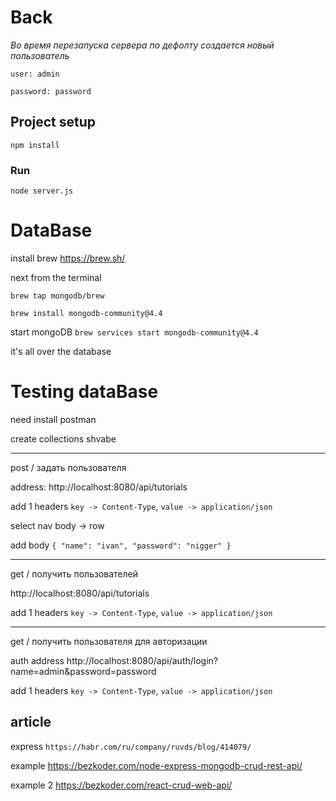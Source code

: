 # Back

_Во время перезапуска сервера по дефолту создается новый пользователь_

`user: admin`

`password: password`

## Project setup
```
npm install
```

### Run
```
node server.js
```

# DataBase

install brew
https://brew.sh/

next from the terminal

`brew tap mongodb/brew`

`brew install mongodb-community@4.4`

start mongoDB
`brew services start mongodb-community@4.4`

it's all over the database

# Testing dataBase

need install postman

create collections shvabe

<hr>

post / задать пользователя

address: http://localhost:8080/api/tutorials

add 1 headers `key -> Content-Type`, `value -> application/json`

select nav body -> row

add body `{
              "name": "ivan",
              "password": "nigger"
          }`

<hr>

get / получить пользователей

http://localhost:8080/api/tutorials

add 1 headers `key -> Content-Type`, `value -> application/json`

<hr>

get / получить пользователя для авторизации

auth address http://localhost:8080/api/auth/login?name=admin&password=password

add 1 headers `key -> Content-Type`, `value -> application/json`

## article

express
`https://habr.com/ru/company/ruvds/blog/414079/`

example 
https://bezkoder.com/node-express-mongodb-crud-rest-api/

example 2 
https://bezkoder.com/react-crud-web-api/
